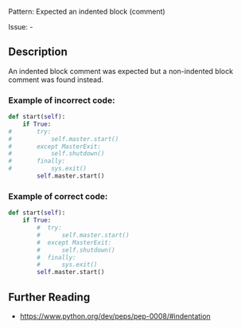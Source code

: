 Pattern: Expected an indented block (comment)

Issue: -

## Description

An indented block comment was expected but a non-indented block comment was found instead.

### Example of **incorrect** code:

```python
def start(self):
    if True:
#       try:
#           self.master.start()
#       except MasterExit:
#           self.shutdown()
#       finally:
#           sys.exit()
        self.master.start()
```

### Example of **correct** code:

```python
def start(self):
    if True:
        #  try:
        #      self.master.start()
        #  except MasterExit:
        #      self.shutdown()
        #  finally:
        #      sys.exit()
        self.master.start()
```

## Further Reading

* https://www.python.org/dev/peps/pep-0008/#indentation